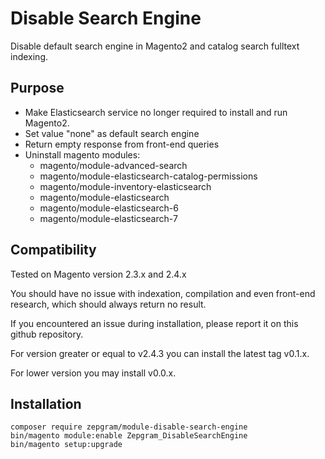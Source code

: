 # Disable Search Engine

Disable default search engine in Magento2 and catalog search fulltext indexing.

## Purpose

- Make Elasticsearch service no longer required to install and run Magento2.
- Set value "none" as default search engine
- Return empty response from front-end queries
- Uninstall magento modules:
    - magento/module-advanced-search
    - magento/module-elasticsearch-catalog-permissions
    - magento/module-inventory-elasticsearch
    - magento/module-elasticsearch
    - magento/module-elasticsearch-6
    - magento/module-elasticsearch-7

## Compatibility

Tested on Magento version 2.3.x and 2.4.x

You should have no issue with indexation, compilation and even front-end research, which should always return no result.

If you encountered an issue during installation, please report it on this github repository.

For version greater or equal to v2.4.3 you can install the latest tag v0.1.x.

For lower version you may install v0.0.x.

## Installation
```
composer require zepgram/module-disable-search-engine
bin/magento module:enable Zepgram_DisableSearchEngine
bin/magento setup:upgrade
```
